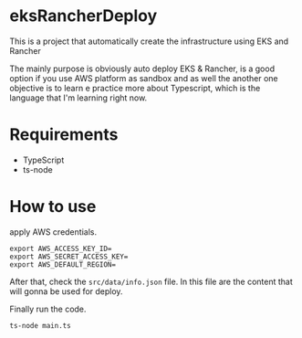 # eksRancherDeploy
This is a project that automatically create the infrastructure using EKS and Rancher

The mainly purpose is obviously auto deploy EKS & Rancher, is a good option if you use AWS platform as sandbox and as well the another one objective is to learn e practice more about Typescript, which is the language that I'm learning right now.

# Requirements
- TypeScript
- ts-node


# How to use

apply AWS credentials.

```
export AWS_ACCESS_KEY_ID=
export AWS_SECRET_ACCESS_KEY=
export AWS_DEFAULT_REGION=
```

After that, check the ```src/data/info.json``` file.
In this file are the content that will gonna be used for deploy.

Finally run the code.
```
ts-node main.ts
```
